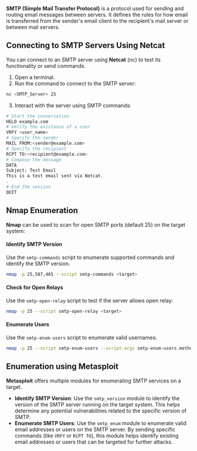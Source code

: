 **SMTP (Simple Mail Transfer Protocol)** is a protocol used for sending and routing email messages between servers. It defines the rules for how email is transferred from the sender's email client to the recipient's mail server or between mail servers. 

## Connecting to SMTP Servers Using Netcat

You can connect to an SMTP server using **Netcat** (nc) to test its functionality or send commands. 

1. Open a terminal.
2. Run the command to connect to the SMTP server:
```bash
nc <SMTP_Server> 25
```
3. Interact with the server using SMTP commands:
```bash
# Start the conversation
HELO example.com
# Verify the existance of a user
VRFY <user_name>
# Specify the sender
MAIL FROM:<sender@example.com>
# Specify the recipient
RCPT TO:<recipient@example.com>
# Compose the message
DATA
Subject: Test Email
This is a test email sent via Netcat.
.
# End the session
QUIT
```

## Nmap Enumeration
**Nmap** can be used to scan for open SMTP ports (default 25) on the target system:

#### Identify SMTP Version

Use the `smtp-commands` script to enumerate supported commands and identify the SMTP version.

```bash
nmap -p 25,587,465 --script smtp-commands <target>
```

#### Check for Open Relays

Use the `smtp-open-relay` script to test if the server allows open relay:

```bash
nmap -p 25 --script smtp-open-relay <target>
```

#### Enumerate Users

Use the `smtp-enum-users` script to enumerate valid usernames:

```bash
nmap -p 25 --script smtp-enum-users --script-args smtp-enum-users.methods={VRFY,RCPT} <target>
```

## Enumeration using Metasploit
**Metasploit** offers multiple modules for enumerating SMTP services on a target.

- **Identify SMTP Version**: Use the `smtp_version` module to identify the version of the SMTP server running on the target system. This helps determine any potential vulnerabilities related to the specific version of SMTP.
- **Enumerate SMTP Users**: Use the `smtp_enum` module to enumerate valid email addresses or users on the SMTP server. By sending specific commands (like `VRFY` or `RCPT TO`), this module helps identify existing email addresses or users that can be targeted for further attacks.